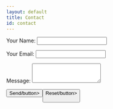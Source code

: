 ```yaml
---
layout: default
title: Contact
id: contact
---
```


<form name="contact" method="POST" data-netflify="true">
    <p>
        <label> Your Name: <input type="text" name="name"/> </label>
    </p>
    <p>
        <label> Your Email: <input type="email" name="email"/> </label>
    </p>
<div class="form-group">
      <label for="message">Message:</label>
      <textarea class="form-control" id="message" rows="3" spellcheck="false"></textarea>
    </div>
    <p>
        <button type="submit"> Send/button>
        <button type="reset"> Reset/button>
    </p>
</form>
